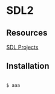 # SDL2

## Resources

[SDL Projects](https://www.libsdl.org/projects/)

## Installation

```bash

$ aaa

```
